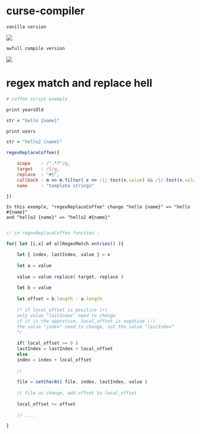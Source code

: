 # curse-compiler

```vanilla version```

![](https://github.com/nemo6/curse-compiler/blob/main/c1.png)

```awfull compile version```

![](https://github.com/nemo6/curse-compiler/blob/main/c2.png)

# regex match and replace hell

```coffee
# coffee script exemple

print yearsOld

str = "hello {name}"

print users

str = "hello2 {name}"
```

```js
regexReplaceCoffee({

	scope    : /".*?"/g,
	target   : /{/g,
	replace  : "#{",
	callback : m => m.filter( x => /{/.test(x.value) && /}/.test(x.value) ),
	name     : "template strings"

})
```

```
In this exemple, "regexReplaceCoffee" change "hello {name}" => "hello #{name}"
and "hello2 {name}" => "hello2 #{name}"
```

```js

// in regexReplaceCoffee function :

for( let [i,x] of allRegexMatch.entries() ){

	let { index, lastIndex, value } = x
	
	let a = value
	
	value = value.replace( target, replace )
	
	let b = value
	
	let offset = b.length - a.length
	
	/* if local_offset is positive (+)
	only value "lastIndex" need to change
	if it is the oppostive, local_offset is negative (-)
	the value "index" need to change, not the value "lastIndex"
	*/
	
	if( local_offset >= 0 )
	lastIndex = lastIndex + local_offset
	else
	index = index + local_offset
	
	//
	
	file = setCharAt( file, index, lastIndex, value )
	
	// file as change, add offset to local_offset
	
	local_offset += offset
	
	// ....

}
```
